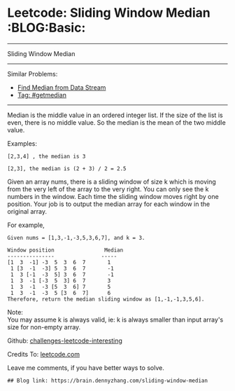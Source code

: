 # Leetcode: Sliding Window Median     :BLOG:Basic:


---

Sliding Window Median  

---

Similar Problems:  
-   [Find Median from Data Stream](https://brain.dennyzhang.com/find-median-from-data-stream)
-   [Tag: #getmedian](https://brain.dennyzhang.com/tag/getmedian)

---

Median is the middle value in an ordered integer list. If the size of the list is even, there is no middle value. So the median is the mean of the two middle value.  

Examples:  

    [2,3,4] , the median is 3
    
    [2,3], the median is (2 + 3) / 2 = 2.5

Given an array nums, there is a sliding window of size k which is moving from the very left of the array to the very right. You can only see the k numbers in the window. Each time the sliding window moves right by one position. Your job is to output the median array for each window in the original array.  

For example,  

    Given nums = [1,3,-1,-3,5,3,6,7], and k = 3.
    
    Window position                Median
    ---------------               -----
    [1  3  -1] -3  5  3  6  7       1
     1 [3  -1  -3] 5  3  6  7       -1
     1  3 [-1  -3  5] 3  6  7       -1
     1  3  -1 [-3  5  3] 6  7       3
     1  3  -1  -3 [5  3  6] 7       5
     1  3  -1  -3  5 [3  6  7]      6
    Therefore, return the median sliding window as [1,-1,-1,3,5,6].

Note:  
You may assume k is always valid, ie: k is always smaller than input array's size for non-empty array.  

Github: [challenges-leetcode-interesting](https://github.com/DennyZhang/challenges-leetcode-interesting/tree/master/sliding-window-median)  

Credits To: [leetcode.com](https://leetcode.com/problems/sliding-window-median/description/)  

Leave me comments, if you have better ways to solve.  

    ## Blog link: https://brain.dennyzhang.com/sliding-window-median
